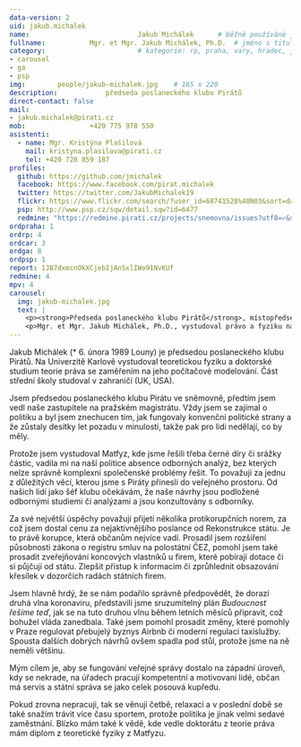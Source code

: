 ```yaml
---
data-version: 2
uid: jakub.michalek
name:                           Jakub Michálek  	# běžně používáné jméno
fullname: 			Mgr. et Mgr. Jakub Michálek, Ph.D.  # jméno s tituly etc.
category:                       # kategorie: rp, praha, vary, hradec, jmk, senat
- carousel
- ga
- psp
img: 		people/jakub-michalek.jpg    # 165 x 220
description: 			předseda poslaneckého klubu Pirátů             	        			# kratký popis, max 160 znaků
direct-contact: false
mail:
- jakub.michalek@pirati.cz
mob: 				+420 775 978 550
asistenti:
  - name: Mgr. Kristýna Plašilová
    mail: kristyna.plasilova@pirati.cz
    tel: +420 728 859 187
profiles:
  github: https://github.com/jmichalek
  facebook: https://www.facebook.com/pirat.michalek
  twitter: https://twitter.com/JakubMichalek19
  flickr: https://www.flickr.com/search/?user_id=68741528%40N03&sort=date-taken-desc&text=jakub%20mich%C3%A1lek&view_all=1
  psp: http://www.psp.cz/sqw/detail.sqw?id=6477
  redmine: "https://redmine.pirati.cz/projects/snemovna/issues?utf8=✓&set_filter=1&f[]=status_id&op[status_id]=o&f[]=fixed_version_id&op[fixed_version_id]==&v[fixed_version_id][]=28&f[]=assigned_to_id&op[assigned_to_id]==&v[assigned_to_id][]=4&f[]=&c[]=subject&c[]=status&c[]=priority&c[]=due_date&c[]=done_ratio&group_by=assigned_to&t[]="
ordpraha: 1
ordrp: 4
ordcar: 3
ordga: 8
ordpsp: 1
report: 1JB7dxmcnOkXCjebIjAnSxlIWo91NvKUf
redmine: 4
mpv: 4
carousel:
  img: jakub-michalek.jpg
  text: |
    <p><strong>Předseda poslaneckého klubu Pirátů</strong>, místopředseda ústavně právního výboru PSP ČR a poslanec Pirátů zodpovědný za oblast justice.</p>
    <p>Mgr. et Mgr. Jakub Michálek, Ph.D., vystudoval právo a fyziku na Karlově univerzitě, následně pracoval jako právník, pražský zastupitel a poslanec. Zaměřuje se na svobodný přístup k informacím, autorské právo a digitální ekonomiku. </p>
---
```


Jakub Michálek (* 6. února 1989 Louny) je předsedou poslaneckého klubu Pirátů. Na Univerzitě Karlově vystudoval teoretickou fyziku a doktorské studium teorie práva se zaměřením na jeho počítačové modelování. Část střední školy studoval v zahraničí (UK, USA). 

Jsem předsedou poslaneckého klubu Pirátu ve sněmovně, předtím jsem vedl naše zastupitele na pražském magistrátu. Vždy jsem se zajímal o politiku a byl jsem znechucen tím, jak fungovaly konvenční politické strany a že zůstaly desítky let pozadu v minulosti, takže pak pro lidi nedělají, co by měly.

Protože jsem vystudoval Matfyz, kde jsme řešili třeba černé díry či srážky částic, vadila mi na naší politice absence odborných analýz, bez kterých nelze správně komplexní společenské problémy řešit. To považuji za jednu z důležitých věcí, kterou jsme s Piráty přinesli do veřejného prostoru. Od našich lidí jako šéf klubu očekávám, že naše návrhy jsou podložené odbornými studiemi či analýzami a jsou konzultovány s odborníky.

Za své největší úspěchy považuji přijetí několika protikorupčních norem, za což jsem dostal cenu za nejaktivnějšího poslance od Rekonstrukce státu. Je to právě korupce, která občanům nejvíce vadí. Prosadil jsem rozšíření působnosti zákona o registru smluv na polostátní ČEZ, pomohl jsem také prosadit zveřejňování koncových vlastníků u firem, které pobírají dotace či si půjčují od státu. Zlepšit přístup k informacím či zprůhlednit obsazování křesílek v dozorčích radách státních firem. 

Jsem hlavně hrdý, že se nám podařilo správně předpovědět, že dorazí druhá vlna koronaviru, představili jsme sruzumitelný plán *Budoucnost řešíme teď*, jak se na tuto druhou vlnu během letních měsíců připravit, což bohužel vláda zanedbala. Také jsem pomohl prosadit změny, které pomohly v Praze regulovat přebujelý byznys Airbnb či moderní regulaci taxislužby. Spousta dalších dobrých návrhů ovšem spadla pod stůl, protože jsme na ně neměli většinu.

Mým cílem je, aby se fungování veřejné správy dostalo na západní úroveň, kdy se nekrade, na úřadech pracují kompetentní a motivovaní lidé, občan má servis a státní správa se jako celek posouvá kupředu.

Pokud zrovna nepracuji, tak se věnuji četbě, relaxaci a v poslední době se také snažím trávit více času sportem, protože politika je jinak velmi sedavé zaměstnání. Blízko mám také k vědě, kde vedle doktorátu z teorie práva mám diplom z teoretické fyziky z Matfyzu.
